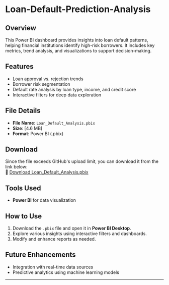 # Loan-Default-Prediction-Analysis
## Overview  
This Power BI dashboard provides insights into loan default patterns, helping financial institutions identify high-risk borrowers. It includes key metrics, trend analysis, and visualizations to support decision-making.  

## Features  
- Loan approval vs. rejection trends  
- Borrower risk segmentation  
- Default rate analysis by loan type, income, and credit score  
- Interactive filters for deep data exploration  

## File Details  
- **File Name**: `Loan_Default_Analysis.pbix`  
- **Size**: [4.6 MB]  
- **Format**: Power BI (.pbix)  

## Download  
Since the file exceeds GitHub's upload limit, you can download it from the link below:  
📎 [Download Loan_Default_Analysis.pbix]([Your-Google-Drive-Link](https://drive.google.com/drive/folders/1YrFNl4PQazvsfGwsHHTPQ5fj-Ju1PSu7?usp=drive_link))  

## Tools Used  
- **Power BI** for data visualization  

## How to Use  
1. Download the `.pbix` file and open it in **Power BI Desktop**.  
2. Explore various insights using interactive filters and dashboards.  
3. Modify and enhance reports as needed.  

## Future Enhancements  
- Integration with real-time data sources  
- Predictive analytics using machine learning models  

---


